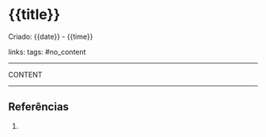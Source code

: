 # {{title}}
Criado: {{date}} - {{time}}

links:
tags: #no_content 

---

CONTENT

---
## Referências
1.
